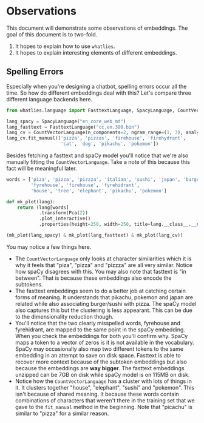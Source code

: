 <script src="https://cdn.jsdelivr.net/npm/vega@5.10.0"></script>
<script src="https://cdn.jsdelivr.net/npm/vega-lite@4.6.0"></script>
<script src="https://cdn.jsdelivr.net/npm/vega-embed@6.3.2"></script>

# Observations

This document will demonstrate some observations of embeddings. The goal of this document
is to two-fold.

1. It hopes to explain how to use `whatlies`.
2. It hopes to explain interesting elements of different embeddings.

## Spelling Errors

Especially when you're designing a chatbot, spelling errors occur all the time. So
how do different embeddings deal with this? Let's compare three different language
backends here.

```python
from whatlies.language import FasttextLanguage, SpacyLanguage, CountVectorLanguage

lang_spacy = SpacyLanguage("en_core_web_md")
lang_fasttext = FasttextLanguage("cc.en.300.bin")
lang_cv = CountVectorLanguage(n_components=2, ngram_range=(1, 3), analyzer="char")
lang_cv.fit_manual(['pizza', 'pizzas', 'firehouse', 'firehydrant',
                    'cat', 'dog', 'pikachu', 'pokemon'])
```

Besides fetching a fasttext and spaCy model you'll notice that we're
also manually fitting the `CountVectorLanguage`. Take a note
of this because this fact will be meaningful later.

```python
words = ['piza', 'pizza', 'pizzza', 'italian', 'sushi', 'japan', 'burger',
         'fyrehouse', 'firehouse', 'fyrehidrant',
         'house', 'tree', 'elephant', 'pikachu', 'pokemon']

def mk_plot(lang):
    return (lang[words]
            .transform(Pca(2))
            .plot_interactive()
            .properties(height=250, width=250, title=lang.__class__.__name__))

(mk_plot(lang_spacy) & mk_plot(lang_fasttext) & mk_plot(lang_cv))
```

<div id="c1"></div>

<script>
fetch('chart-1.json')
.then(res => res.json())
.then((out) => {
  vegaEmbed('#c1', out);
})
.catch(err => { throw err });
</script>

You may notice a few things here.

- The `CountVectorLanguage` only looks at character similarities which it is why
it feels that "piza", "pizza" and "pizzza" are all very similar. Notice how spaCy
disagrees with this. You may also note that fasttext is "in between". That is because
these embeddings also encode the subtokens.
- The fasttext embeddings seem to do a better job at catching certain forms of meaning.
It understands that pikachu, pokemon and japan are related while also associating
burger/sushi with pizza. The spaCy model also captures this but the clustering is
less appearant. This can be due to the dimensionality reduction though.
- You'll notice that the two clearly misspelled words, fyrehouse and fyrehidrant,
are mapped to the same point in the spaCy embedding. When you check the embeddings
for both you'll confirm why. SpaCy maps a token to a vector of zeros is it is not
available in the vocabulary. SpaCy may occasionally also map two different tokens
to the same embedding in an attempt to save on disk space. Fasttext is able to recover
more context because of the subtoken embeddings but also because the embeddings are
**way bigger**. The fasttext embeddings unzipped can be 7GB on disk while spaCy
model is on 115MB on disk.
- Notice how the `CountVectorLanguage` has a cluster with lots of things in it.
It clusters together "house", "elephant", "sushi" and "pokemon". This isn't because
of shared meaning. It because these words contain combinations of characters that
weren't there in the training set that we gave to the `fit_manual` method in the beginning.
Note that "picachu" is similar to "pizza" for a similar reason.


